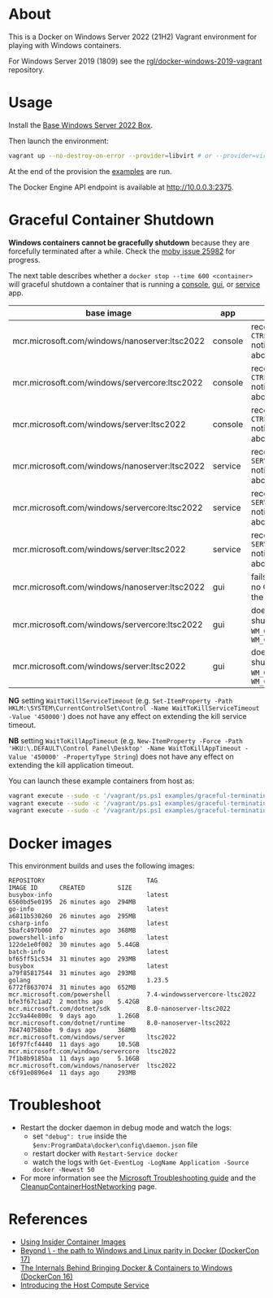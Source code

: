 # About

This is a Docker on Windows Server 2022 (21H2) Vagrant environment for playing with Windows containers.

For Windows Server 2019 (1809) see the [rgl/docker-windows-2019-vagrant](https://github.com/rgl/docker-windows-2019-vagrant) repository.

# Usage

Install the [Base Windows Server 2022 Box](https://github.com/rgl/windows-vagrant).

Then launch the environment:

```bash
vagrant up --no-destroy-on-error --provider=libvirt # or --provider=virtualbox
```

At the end of the provision the [examples](examples/) are run.

The Docker Engine API endpoint is available at http://10.0.0.3:2375.

# Graceful Container Shutdown

**Windows containers cannot be gracefully shutdown** because they are forcefully terminated after a while. Check the [moby issue 25982](https://github.com/moby/moby/issues/25982) for progress.

The next table describes whether a `docker stop --time 600 <container>` will graceful shutdown a container that is running a [console](https://github.com/rgl/graceful-terminating-console-application-windows/), [gui](https://github.com/rgl/graceful-terminating-gui-application-windows/), or [service](https://github.com/rgl/graceful-terminating-windows-service/) app.

| base image                                    | app     | behavior                                                                                     |
| --------------------------------------------- | ------- | -------------------------------------------------------------------------------------------- |
| mcr.microsoft.com/windows/nanoserver:ltsc2022 | console | receives the `CTRL_SHUTDOWN_EVENT` notification but is killed after about 5 seconds          |
| mcr.microsoft.com/windows/servercore:ltsc2022 | console | receives the `CTRL_SHUTDOWN_EVENT` notification but is killed after about 5 seconds          |
| mcr.microsoft.com/windows/server:ltsc2022     | console | receives the `CTRL_SHUTDOWN_EVENT` notification but is killed after about 5 seconds          |
| mcr.microsoft.com/windows/nanoserver:ltsc2022 | service | receives the `SERVICE_CONTROL_PRESHUTDOWN` notification but is killed after about 15 seconds |
| mcr.microsoft.com/windows/servercore:ltsc2022 | service | receives the `SERVICE_CONTROL_PRESHUTDOWN` notification but is killed after about 15 seconds |
| mcr.microsoft.com/windows/server:ltsc2022     | service | receives the `SERVICE_CONTROL_PRESHUTDOWN` notification but is killed after about 15 seconds |
| mcr.microsoft.com/windows/nanoserver:ltsc2022 | gui     | fails to run because there is no GUI support libraries in the base image                     |
| mcr.microsoft.com/windows/servercore:ltsc2022 | gui     | does not receive the shutdown messages `WM_QUERYENDSESSION` or `WM_CLOSE`                    |
| mcr.microsoft.com/windows/server:ltsc2022     | gui     | does not receive the shutdown messages `WM_QUERYENDSESSION` or `WM_CLOSE`                    |

**NG** setting `WaitToKillServiceTimeout` (e.g. `Set-ItemProperty -Path HKLM:\SYSTEM\CurrentControlSet\Control -Name WaitToKillServiceTimeout -Value '450000'`) does not have any effect on extending the kill service timeout.

**NB** setting `WaitToKillAppTimeout` (e.g. `New-ItemProperty -Force -Path 'HKU:\.DEFAULT\Control Panel\Desktop' -Name WaitToKillAppTimeout -Value '450000' -PropertyType String`) does not have any effect on extending the kill application timeout.

You can launch these example containers from host as:

```bash
vagrant execute --sudo -c '/vagrant/ps.ps1 examples/graceful-terminating-console-application/run.ps1'
vagrant execute --sudo -c '/vagrant/ps.ps1 examples/graceful-terminating-windows-service/run.ps1'
vagrant execute --sudo -c '/vagrant/ps.ps1 examples/graceful-terminating-gui-application/run.ps1'
```

# Docker images

This environment builds and uses the following images:

```
REPOSITORY                            TAG                              IMAGE ID      CREATED         SIZE
busybox-info                          latest                           6560bd5e0195  26 minutes ago  294MB
go-info                               latest                           a6811b530260  26 minutes ago  295MB
csharp-info                           latest                           5bafc497b060  27 minutes ago  368MB
powershell-info                       latest                           122de1e0f002  30 minutes ago  5.44GB
batch-info                            latest                           bf65ff51c534  31 minutes ago  293MB
busybox                               latest                           a79f85817544  31 minutes ago  293MB
golang                                1.23.5                           6772f8637074  31 minutes ago  652MB
mcr.microsoft.com/powershell          7.4-windowsservercore-ltsc2022   bfe3f67c1ad2  2 months ago    5.42GB
mcr.microsoft.com/dotnet/sdk          8.0-nanoserver-ltsc2022          2cc9a44e800c  9 days ago      1.26GB
mcr.microsoft.com/dotnet/runtime      8.0-nanoserver-ltsc2022          784740758bbe  9 days ago      368MB
mcr.microsoft.com/windows/server      ltsc2022                         16f97fcf4440  11 days ago     10.5GB
mcr.microsoft.com/windows/servercore  ltsc2022                         7f1b8b9185ba  11 days ago     5.16GB
mcr.microsoft.com/windows/nanoserver  ltsc2022                         c6f91e0896e4  11 days ago     293MB
```

# Troubleshoot

* Restart the docker daemon in debug mode and watch the logs:
  * set `"debug": true` inside the `$env:ProgramData\docker\config\daemon.json` file
  * restart docker with `Restart-Service docker`
  * watch the logs with `Get-EventLog -LogName Application -Source docker -Newest 50`
* For more information see the [Microsoft Troubleshooting guide](https://docs.microsoft.com/en-us/virtualization/windowscontainers/troubleshooting) and the [CleanupContainerHostNetworking](https://github.com/Microsoft/Virtualization-Documentation/tree/live/windows-server-container-tools/CleanupContainerHostNetworking) page.

# References

* [Using Insider Container Images](https://docs.microsoft.com/en-us/virtualization/windowscontainers/quick-start/using-insider-container-images)
* [Beyond \ - the path to Windows and Linux parity in Docker (DockerCon 17)](https://www.youtube.com/watch?v=4ZY_4OeyJsw)
* [The Internals Behind Bringing Docker & Containers to Windows (DockerCon 16)](https://www.youtube.com/watch?v=85nCF5S8Qok)
* [Introducing the Host Compute Service](https://blogs.technet.microsoft.com/virtualization/2017/01/27/introducing-the-host-compute-service-hcs/)
